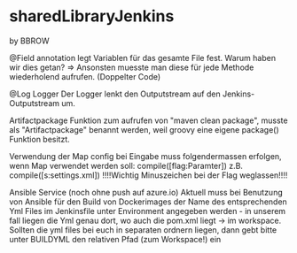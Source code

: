 # sharedLibraryJenkins

by BBROW

@Field annotation
legt Variablen für das gesamte File fest.
Warum haben wir dies getan?
=> Ansonsten muesste man diese für jede Methode wiederholend aufrufen. (Doppelter Code)

@Log
Logger
Der Logger lenkt den Outputstream auf den Jenkins-Outputstream um.


Artifactpackage
Funktion zum aufrufen von "maven clean package", musste als "Artifactpackage" benannt werden, weil
groovy eine eigene package() Funktion besitzt.

Verwendung der Map config bei Eingabe muss folgendermassen erfolgen, wenn Map verwendet werden soll:
compile([flag:Paramter]) z.B. compile([s:settings.xml])
!!!!Wichtig Minuszeichen bei der Flag weglassen!!!!

Ansible Service (noch ohne push auf azure.io)
Aktuell muss bei Benutzung von Ansible für den Build von Dockerimages der Name des entsprechenden Yml Files im Jenkinsfile unter Environment angegeben werden - in unserem fall liegen die Yml genau dort, wo auch die pom.xml liegt -> im workspace. Sollten die yml files bei euch in separaten ordnern liegen, dann gebt bitte unter BUILDYML den relativen Pfad (zum Workspace!) ein



